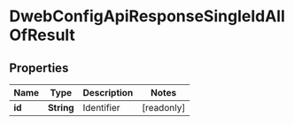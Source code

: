 

# DwebConfigApiResponseSingleIdAllOfResult


## Properties

| Name | Type | Description | Notes |
|------------ | ------------- | ------------- | -------------|
|**id** | **String** | Identifier |  [readonly] |




